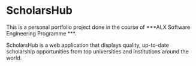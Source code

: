 # ScholarsHub

This is a personal portfolio project done in the course of ***ALX Software Engineering Programme ***. 

ScholarsHub is a web application that displays quality, up-to-date scholarship opportunities from top universities and institutions around the world.